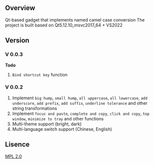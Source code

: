 ﻿## Overview
Qt-based gadget that implements named camel case conversion
The project is built based on Qt5.12.10_msvc2017_64 + VS2022
## Version
### V 0.0.3
**Todo**
1. `Bind shortcut key` function
### V 0.0.2
1. Implement `big hump`, `small hump`, `all uppercase`, `all lowercase`, `add underscore`, `add prefix`, `add suffix`, `underline tolerance` and other string transformations
2. Implement `focus and paste`, `complete and copy`, `click and copy`, `top window`, `minimize to tray` and other functions
3. Multi-theme support (bright, dark)
4. Multi-language switch support (Chinese, English)
## Lisence
[MPL 2.0](https://www.mozilla.org/en-US/MPL/2.0/)